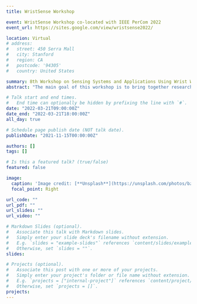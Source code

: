 ```yaml
---
title: WristSense Workshop

event: WristSense Workshop co-located with IEEE PerCom 2022
event_url: https://sites.google.com/view/wristsense2022/

location: Virtual
# address:
#   street: 450 Serra Mall
#   city: Stanford
#   region: CA
#   postcode: '94305'
#   country: United States

summary: 8th Workshop on Sensing Systems and Applications Using Wrist Worn Smart Devices (WristSense), co-located with IEEE PerCom, March 21-25, 2022.
abstract: "The main goal of this workshop is to bring together researchers and practitioners to share innovative ideas, discuss challenges, and brainstorm potential solutions to open research problems related to the domain of wrist-worn smart devices. Using sensors, computation resources, and communication interfaces available on smartwatches and smart bands, it is possible to capture information about the device user, perform computation to infer the user’s activities and their context, and communicate these to a smartphone or the cloud. These wrist-worn smart devices represent a perfect platform to conduct research on human activity and behavior. They introduce opportunities for exploring new research problems, such as efficient classification and computation on the wearable device, offloading of computation from the user’s watch to the phone or the cloud, enhancement of user experience, smart notification management, physical activity sensing, behavior modeling, and data analysis."

# Talk start and end times.
#   End time can optionally be hidden by prefixing the line with `#`.
date: "2022-03-21T09:00:00Z"
date_end: "2022-03-21T18:00:00Z"
all_day: true

# Schedule page publish date (NOT talk date).
publishDate: "2021-11-15T00:00:00Z"

authors: []
tags: []

# Is this a featured talk? (true/false)
featured: false

image:
  caption: 'Image credit: [**Unsplash**](https://unsplash.com/photos/bzdhc5b3Bxs)'
  focal_point: Right

url_code: ""
url_pdf: ""
url_slides: ""
url_video: ""

# Markdown Slides (optional).
#   Associate this talk with Markdown slides.
#   Simply enter your slide deck's filename without extension.
#   E.g. `slides = "example-slides"` references `content/slides/example-slides.md`.
#   Otherwise, set `slides = ""`.
slides:

# Projects (optional).
#   Associate this post with one or more of your projects.
#   Simply enter your project's folder or file name without extension.
#   E.g. `projects = ["internal-project"]` references `content/project/deep-learning/index.md`.
#   Otherwise, set `projects = []`.
projects:
---
```


<!-- Slides can be added in a few ways:

- **Create** slides using Wowchemy's [*Slides*](https://wowchemy.com/docs/managing-content/#create-slides) feature and link using `slides` parameter in the front matter of the talk file
- **Upload** an existing slide deck to `static/` and link using `url_slides` parameter in the front matter of the talk file
- **Embed** your slides (e.g. Google Slides) or presentation video on this page using [shortcodes](https://wowchemy.com/docs/writing-markdown-latex/).

Further event details, including page elements such as image galleries, can be added to the body of this page.
 -->